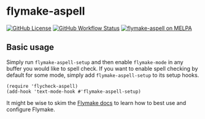 # flymake-aspell

[![GitHub License](https://img.shields.io/github/license/leotaku/flycheck-aspell?logo=none&style=flat)](https://spdx.org/licenses/GPL-3.0-or-later.html)
[![GitHub Workflow Status](https://img.shields.io/github/actions/workflow/status/leotaku/flycheck-aspell/check.yml?logo=none&style=flat)](https://github.com/leotaku/flycheck-aspell/actions)
[![flymake-aspell on MELPA](https://melpa.org/packages/flymake-aspell-badge.svg)](https://melpa.org/#/flymake-aspell)

## Basic usage

Simply run `flymake-aspell-setup` and then enable `flymake-mode` in any buffer you would like to spell check.
If you want to enable spell checking by default for some mode, simply add `flymake-aspell-setup` to its setup hooks.

```emacs-lisp
(require 'flycheck-aspell)
(add-hook 'text-mode-hook #'flymake-aspell-setup)
```

It might be wise to skim the [Flymake docs](https://www.gnu.org/software/emacs/manual/html_node/flymake/index.html) to learn how to best use and configure Flymake.
